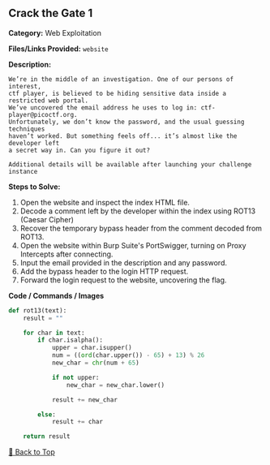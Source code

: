 ## Crack the Gate 1
**Category:** Web Exploitation

**Files/Links Provided:** ```website```


**Description:**  

```
We’re in the middle of an investigation. One of our persons of interest,
ctf player, is believed to be hiding sensitive data inside a restricted web portal.
We’ve uncovered the email address he uses to log in: ctf-player@picoctf.org.
Unfortunately, we don’t know the password, and the usual guessing techniques
haven’t worked. But something feels off... it’s almost like the developer left
a secret way in. Can you figure it out?

Additional details will be available after launching your challenge instance
```

**Steps to Solve:**  
1. Open the website and inspect the index HTML file.
2. Decode a comment left by the developer within the index using ROT13 (Caesar Cipher)
3. Recover the temporary bypass header from the comment decoded from ROT13.
4. Open the website within Burp Suite's PortSwigger, turning on Proxy Intercepts after connecting.
5. Input the email provided in the description and any password.
6. Add the bypass header to the login HTTP request.
7. Forward the login request to the website, uncovering the flag.


**Code / Commands / Images**
```Python
def rot13(text):
    result = ""

    for char in text:
        if char.isalpha():
            upper = char.isupper()
            num = ((ord(char.upper()) - 65) + 13) % 26
            new_char = chr(num + 65)

            if not upper:
                new_char = new_char.lower()

            result += new_char

        else:
            result += char

    return result

```
[🔼 Back to Top](#table-of-contents)